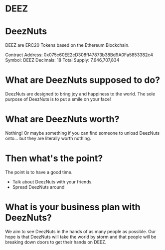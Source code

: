 # DEEZ
# DeezNuts

DEEZ are ERC20 Tokens based on the Ethereum Blockchain.

Contract Address: 0x075c60EE2cD308ff47873b38Bd9A0Fa5853382c4
Symbol: DEEZ
Decimals: 18
Total Supply: 7,646,707,834 

# What are DeezNuts supposed to do?
DeezNuts are designed to bring joy and happiness to the world. The sole purpose of DeezNuts is to put a smile on your face!

# What are DeezNuts worth?
Nothing! Or maybe something if you can find someone to unload DeezNuts onto... but they are literally worth nothing.

# Then what's the point?
The point is to have a good time.
- Talk about DeezNuts with your friends.
- Spread DeezNuts around

# What is your business plan with DeezNuts?
We aim to see DeezNuts in the hands of as many people as possible. Our hope is that DeezNuts will take the world by storm and that people will be breaking down doors to get their hands on DEEZ.
